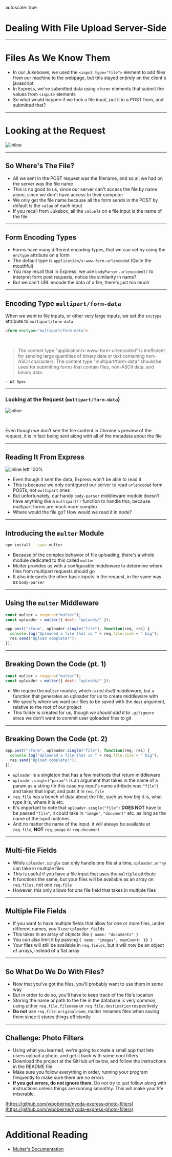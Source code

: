 autoscale: true

# Dealing With File Upload Server-Side

---

# Files As We Know Them

* In our Jukeboxes, we used the `<input type="file">` element to add files from our machine to the webpage, but this stayed entirely on the client's javascript
* In Express, we've submitted data using `<form>` elements that submit the values from `<input>` elements
* So what would happen if we took a file input, put it in a POST form, and submitted that?

---

# Looking at the Request

![inline](./form-request.png)

---

## So Where's The File?

* All we sent in the POST request was the filename, and so all we had on the server was the file name
* This is no good to us, since our server can't access the file by name alone, since we don't have access to their computer
* We only get the file name because all the form sends in the POST by default is the `value` of each input
* If you recall from Jukebox, all the `value` is on a file input is the name of the file

---

## Form Encoding Types

* Forms have many different encoding types, that we can set by using the `enctype` attribute on a form
* The default type is `application/x-www-form-urlencoded` (Quite the mouthful)
* You may recall that in Express, we use `bodyParser.urlencoded()` to interpret form post requests, notice the similarity in name?
* But we can't URL encode the data of a file, there's just too much

---

## Encoding Type `multipart/form-data`

When we want to file inputs, or other very large inputs, we set the `enctype` attribute to `multipart/form-data`

```html
<form enctype="multipart/form-data">
```

<br/>

> The content type "application/x-www-form-urlencoded" is inefficient for sending large quantities of binary data or text containing non-ASCII characters. The content type "multipart/form-data" should be used for submitting forms that contain files, non-ASCII data, and binary data.

    - W3 Spec

---

### Looking at the Request (`multipart/form-data`)

![inline](./multipart-request.png)

<br/>

Even though we don't see the file content in Chrome's preview of the request, it is in fact being sent along with all of the metadata about the file

---

## Reading It From Express

![inline left 100%](./multipart-console.png)

* Even though it sent the data, Express won't be able to read it
* This is because we only configured our server to read `urlencoded` form POSTs, not `multipart` ones
* But unfortunately, our handy `body-parser` middleware module doesn't have anything like a `multipart()` function to handle this, because multipart forms are much more complex
* Where would the file go? How would we read it in node?

---

## Introducing the `multer` Module

```bash
npm install --save multer
```

* Because of the complex behavior of file uploading, there's a whole module dedicated to this called `multer`
* Multer provides us with a configurable middleware to determine where files from multipart requests should go
* It also interprets the other basic inputs in the request, in the same way as `body-parser`

---

## Using the `multer` Middleware

```js
const multer = require("multer");
const uploader = multer({ dest: "uploads/" });

app.post("/form", uploader.single("file"), function(req, res) {
  console.log("Uploaded a file that is " + req.file.size + " big");
  res.send("Upload complete!");
});
```

---

## Breaking Down the Code (pt. 1)

```js
const multer = require("multer");
const uploader = multer({ dest: "uploads/" });
```

* We require the `multer` module, which is _not itself middleware_, but a function that generates an uploader for us to create middleware with
* We specify where we want our files to be saved with the `dest` argument, relative to the root of our project
* This folder is created for us, though _we should add it to `.gitignore`_ since we don't want to commit user uploaded files to git

---

## Breaking Down the Code (pt. 2)

```js
app.post("/form", uploader.single("file"), function(req, res) {
  console.log("Uploaded a file that is " + req.file.size + " big");
  res.send("Upload complete!");
});
```

* `uploader` is a singleton that has a few methods that return middleware
* `uploader.single("param")` is an argument that takes in the name of a param as a string (In this case my input's name attribute was `"file"`) and takes that input, and puts it in `req.file`
* `req.file` has a bunch of data about the file, such as how big it is, what type it is, where it is etc.
* It's important to note that `uploader.single("file")` **DOES NOT** have to be passed `"file"`, it could take in `"image"`, `"document"` etc. as long as the name of the input matches
* And no matter the name of the input, it will always be available at `req.file`, **NOT** `req.image` or `req.document`

---

## Multi-file Fields

* While `uploader.single` can only handle one file at a time, `uploader.array` can take in multiple files
* This is useful if you have a file input that uses the `multiple` attribute
* It functions the same, but your files will be available as an array on `req.files`, not one `req.file`
* However, this only allows for _one_ file field that takes in multiple files

---

## Multiple File Fields

* If you want to have multiple fields that allow for one or more files, under different names, you'll use `uploader.fields`
* This takes in an array of objects like `{ name: "documents" }`
* You can also limit it by passing `{ name: "images", maxCount: 10 }`
* Your files will still be available in `req.fields`, but it will now be an object of arrays, instead of a flat array

---

## So What Do We Do With Files?

* Now that you've got the files, you'll probably want to use them in some way
* But in order to do so, you'll have to keep track of the file's location
* Storing the name or path to the file in the database is very common, using either `req.file.filename` or `req.file.destination` respectively
* **Do not** use `req.file.originalname`, multer renames files when saving them since it stores things efficiently

---

## Challenge: Photo Filters

* Using what you learned, we're going to create a small app that lets users upload a photo, and get it back with some cool filters
* Download the project at the GitHub url below, and follow the instructions in the README file
* Make sure you follow everything in order, running your program frequently to make sure there are no errors
* **If you get errors, do not ignore them.** Do not try to just follow along with instructions unless things are running smoothly. This will make your life miserable.

[https://github.com/wbobeirne/nycda-express-photo-filters](https://github.com/wbobeirne/nycda-express-photo-filters)

---

# Additional Reading

* [Multer's Documentation](https://www.npmjs.com/package/multer)
